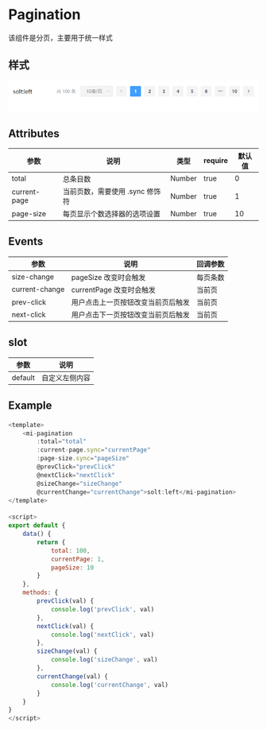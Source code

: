 # Pagination

该组件是分页，主要用于统一样式



## 样式

![alt text](./image.png)

## Attributes

| 参数          | 说明           | 类型          | require | 默认值 |
| ------------- | -------------- | ------------- | ------- | ------ |
| total | 总条目数   | Number | true    | 0  |
| current-page | 当前页数，需要使用 .sync 修饰符 | Number  | true   | 1  |
| page-size | 每页显示个数选择器的选项设置 | Number  | true   | 10  |

## Events

| 参数   | 说明                 | 回调参数     |
| ------ | -------------------- | ------------ |
| size-change | pageSize 改变时会触发 | 每页条数 |
| current-change | currentPage 改变时会触发 | 当前页 |
| prev-click | 用户点击上一页按钮改变当前页后触发 | 当前页 |
| next-click | 用户点击下一页按钮改变当前页后触发 | 当前页 |

## slot

| 参数   | 说明                 | 
| ------ | -------------------- | 
| default | 自定义左侧内容 |

## Example

```JavaScript
<template>
    <mi-pagination 
        :total="total" 
        :current-page.sync="currentPage" 
        :page-size.sync="pageSize"
        @prevClick="prevClick" 
        @nextClick="nextClick" 
        @sizeChange="sizeChange" 
        @currentChange="currentChange">solt:left</mi-pagination>
</template>

<script>
export default {
    data() {
        return {
            total: 100,
            currentPage: 1,
            pageSize: 10
        }
    },
    methods: {
        prevClick(val) {
            console.log('prevClick', val)
        },
        nextClick(val) {
            console.log('nextClick', val)
        },
        sizeChange(val) {
            console.log('sizeChange', val)
        },
        currentChange(val) {
            console.log('currentChange', val)
        }
    }
}
</script>

```
